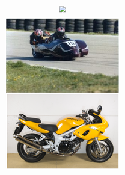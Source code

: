 <div align=center>
<img src="https://github-stats-alpha.vercel.app/api?username=unattended-ch&cc=000&tc=fff&ic=fff&bc=000" />

![Sidecar](res/Sidecar.png) ![Suzuki](res/Suzuki.png)

</div>
